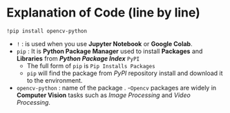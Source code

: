 # Explanation of Code (line by line)

`!pip install opencv-python` 
- `!` : is used when you use **Jupyter Notebook** or **Google Colab**.
- `pip` : It is **Python Package Manager** used to install **Packages** and **Libraries** from ***Python Package Index*** `PyPI`
  - The full form of `pip` is `Pip Installs Packages`
  - `pip` will find the package from *PyPI* repository install and download it to the environment.
- `opencv-python` : name of the package .
    -`Opencv` packages are widely in **Computer Vision** tasks such as *Image Processing* and *Video Processing*.    
